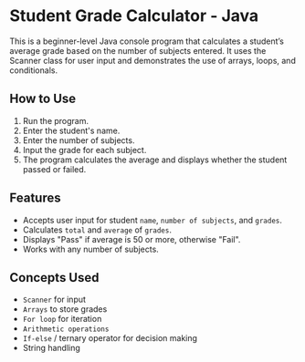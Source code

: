 # Student Grade Calculator - Java

This is a beginner-level Java console program that calculates a student’s average grade based on the number of subjects entered. It uses the Scanner class for user input and demonstrates the use of arrays, loops, and conditionals.


## How to Use

1. Run the program.
2. Enter the student's name.
3. Enter the number of subjects.
4. Input the grade for each subject.
5. The program calculates the average and displays whether the student passed or failed.


## Features

- Accepts user input for student `name`, `number of subjects`, and `grades`.
- Calculates `total` and `average` of `grades`.
- Displays "Pass" if average is 50 or more, otherwise "Fail".
- Works with any number of subjects.


## Concepts Used

- `Scanner` for input
- `Arrays` to store grades
- `For loop` for iteration
- `Arithmetic operations`
- `If-else` / ternary operator for decision making
- String handling

